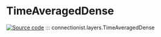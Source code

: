 # TimeAveragedDense

[![Source code](https://img.shields.io/badge/Source-Github-4051b5)](https://github.com/JasonLo/connectionist/blob/main/connectionist/layers.py)
::: connectionist.layers.TimeAveragedDense
